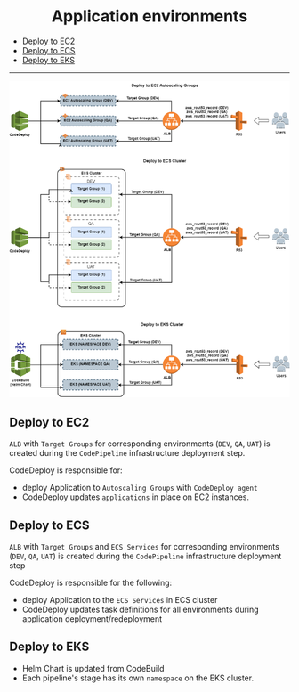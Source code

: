 <h1 align="center"> Application environments </h1> 

  * [Deploy to EC2](./app-envs.md#deploy-to-EC2)
  * [Deploy to ECS](./app-envs.md#deploy-to-ECS)
  * [Deploy to EKS](./app-envs.md#deploy-to-EKS)

<hr>

![Application environments](pic/app-envs.png)

## Deploy to EC2
`ALB` with `Target Groups` for corresponding environments (`DEV`, `QA`, `UAT`) is created during the `CodePipeline` infrastructure deployment step.

CodeDeploy is responsible for:
* deploy Application to `Autoscaling Groups` with `CodeDeploy agent`
* CodeDeploy updates `applications` in place on EC2 instances.

## Deploy to ECS
`ALB` with `Target Groups` and `ECS Services` for corresponding environments (`DEV`, `QA`, `UAT`) is created during the `CodePipeline` infrastructure deployment step

CodeDeploy is responsible for the following:
* deploy Application to the `ECS Services` in ECS cluster
* CodeDeploy updates task definitions for all environments during application deployment/redeployment

## Deploy to EKS

* Helm Chart is updated from CodeBuild
* Each pipeline's stage has its own `namespace` on the EKS cluster.